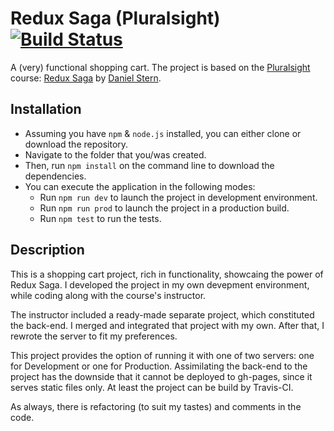 # Redux Saga (Pluralsight) [![Build Status](https://travis-ci.org/Darmaiad/pluralsight-redux-saga.svg?branch=master)](https://travis-ci.org/Darmaiad/pluralsight-redux-saga)
A (very) functional shopping cart. The project is based on the [Pluralsight](https://www.pluralsight.com/) course: [Redux Saga](https://app.pluralsight.com/library/courses/redux-saga/table-of-contents) by [Daniel Stern](https://github.com/danielstern).

## Installation
* Assuming you have `npm` & `node.js` installed, you can either clone or download the repository. 
* Navigate to the folder that you/was created. 
* Then, run `npm install` on the command line to download the dependencies. 
* You can execute the application in the following modes: 
  * Run `npm run dev` to launch the project in development environment.
  * Run `npm run prod` to launch the project in a production build. 
  * Run `npm test` to run the tests.

## Description
This is a shopping cart project, rich in functionality, showcaing the power of Redux Saga. I developed the project in my own devepment environment, while coding along with the course's instructor. 

The instructor included a ready-made separate project, which constituted the back-end. I merged and integrated that project with my own. After that, I rewrote the server to fit my preferences. 

This project provides the option of running it with one of two servers: one for Development or one for Production. Assimilating the back-end to the project has the downside that it cannot be deployed to gh-pages, since it serves static files only. At least the project can be build by Travis-CI.

As always, there is refactoring (to suit my tastes) and comments in the code.
